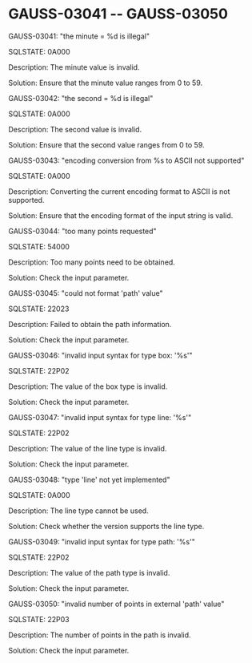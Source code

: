 # GAUSS-03041 -- GAUSS-03050<a name="EN-US_TOPIC_0302073169"></a>

GAUSS-03041: "the minute = %d is illegal"

SQLSTATE: 0A000

Description: The minute value is invalid.

Solution: Ensure that the minute value ranges from 0 to 59.

GAUSS-03042: "the second = %d is illegal"

SQLSTATE: 0A000

Description: The second value is invalid.

Solution: Ensure that the second value ranges from 0 to 59.

GAUSS-03043: "encoding conversion from %s to ASCII not supported"

SQLSTATE: 0A000

Description: Converting the current encoding format to ASCII is not supported.

Solution: Ensure that the encoding format of the input string is valid.

GAUSS-03044: "too many points requested"

SQLSTATE: 54000

Description: Too many points need to be obtained.

Solution: Check the input parameter.

GAUSS-03045: "could not format 'path' value"

SQLSTATE: 22023

Description: Failed to obtain the path information.

Solution: Check the input parameter.

GAUSS-03046: "invalid input syntax for type box: '%s'"

SQLSTATE: 22P02

Description: The value of the box type is invalid.

Solution: Check the input parameter.

GAUSS-03047: "invalid input syntax for type line: '%s'"

SQLSTATE: 22P02

Description: The value of the line type is invalid.

Solution: Check the input parameter.

GAUSS-03048: "type 'line' not yet implemented"

SQLSTATE: 0A000

Description: The line type cannot be used.

Solution: Check whether the version supports the line type.

GAUSS-03049: "invalid input syntax for type path: '%s'"

SQLSTATE: 22P02

Description: The value of the path type is invalid.

Solution: Check the input parameter.

GAUSS-03050: "invalid number of points in external 'path' value"

SQLSTATE: 22P03

Description: The number of points in the path is invalid.

Solution: Check the input parameter.

